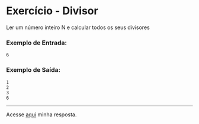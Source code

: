 # Exercício - Divisor

Ler um número inteiro N e calcular todos os seus divisores

### Exemplo de Entrada:

```
6
```

### Exemplo de Saída:

```
1
2
3
6
```

---

Acesse [aqui](https://github.com/JonathanBarr0s/Udemy-CSharp/blob/main/00.%20Recapitula%C3%A7%C3%A3o%20de%20L%C3%B3gica%20de%20Programa%C3%A7%C3%A3o/21.%20Divisor/Divisores/Divisores/Program.cs) minha resposta.
